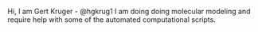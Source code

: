 Hi, I am Gert Kruger -  @hgkrug1
I am doing doing molecular modeling and require help with some of the automated computational scripts.
